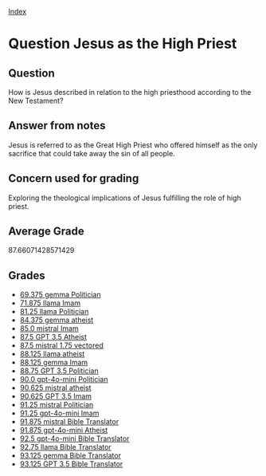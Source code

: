 
[Index](../../index.md)
# Question Jesus as the High Priest
## Question
How is Jesus described in relation to the high priesthood according to the New Testament?

## Answer from notes
Jesus is referred to as the Great High Priest who offered himself as the only sacrifice that could take away the sin of all people.

## Concern used for grading
Exploring the theological implications of Jesus fulfilling the role of high priest.

## Average Grade
87.66071428571429

## Grades
 * [69.375 gemma Politician](../answers/gemma_Politician/Jesus_as_the_High_Priest.md)
 * [71.875 llama Imam](../answers/llama_Imam/Jesus_as_the_High_Priest.md)
 * [81.25 llama Politician](../answers/llama_Politician/Jesus_as_the_High_Priest.md)
 * [84.375 gemma atheist](../answers/gemma_atheist/Jesus_as_the_High_Priest.md)
 * [85.0 mistral Imam](../answers/mistral_Imam/Jesus_as_the_High_Priest.md)
 * [87.5 GPT 3.5 Atheist](../answers/GPT_3.5_Atheist/Jesus_as_the_High_Priest.md)
 * [87.5 mistral 1.75 vectored](../answers/mistral_1.75_vectored/Jesus_as_the_High_Priest.md)
 * [88.125 llama atheist](../answers/llama_atheist/Jesus_as_the_High_Priest.md)
 * [88.125 gemma Imam](../answers/gemma_Imam/Jesus_as_the_High_Priest.md)
 * [88.75 GPT 3.5 Politician](../answers/GPT_3.5_Politician/Jesus_as_the_High_Priest.md)
 * [90.0 gpt-4o-mini Politician](../answers/gpt-4o-mini_Politician/Jesus_as_the_High_Priest.md)
 * [90.625 mistral atheist](../answers/mistral_atheist/Jesus_as_the_High_Priest.md)
 * [90.625 GPT 3.5 Imam](../answers/GPT_3.5_Imam/Jesus_as_the_High_Priest.md)
 * [91.25 mistral Politician](../answers/mistral_Politician/Jesus_as_the_High_Priest.md)
 * [91.25 gpt-4o-mini Imam](../answers/gpt-4o-mini_Imam/Jesus_as_the_High_Priest.md)
 * [91.875 mistral Bible Translator](../answers/mistral_Bible_Translator/Jesus_as_the_High_Priest.md)
 * [91.875 gpt-4o-mini Atheist](../answers/gpt-4o-mini_Atheist/Jesus_as_the_High_Priest.md)
 * [92.5 gpt-4o-mini Bible Translator](../answers/gpt-4o-mini_Bible_Translator/Jesus_as_the_High_Priest.md)
 * [92.75 llama Bible Translator](../answers/llama_Bible_Translator/Jesus_as_the_High_Priest.md)
 * [93.125 gemma Bible Translator](../answers/gemma_Bible_Translator/Jesus_as_the_High_Priest.md)
 * [93.125 GPT 3.5 Bible Translator](../answers/GPT_3.5_Bible_Translator/Jesus_as_the_High_Priest.md)
